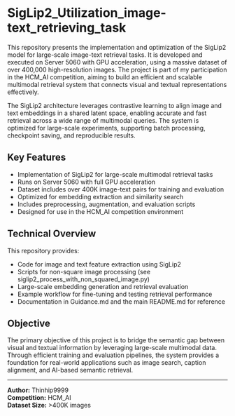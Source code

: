 # SigLip2_Utilization_image-text_retrieving_task

This repository presents the implementation and optimization of the SigLip2 model for large-scale image-text retrieval tasks. It is developed and executed on Server 5060 with GPU acceleration, using a massive dataset of over 400,000 high-resolution images. The project is part of my participation in the HCM_AI competition, aiming to build an efficient and scalable multimodal retrieval system that connects visual and textual representations effectively.

The SigLip2 architecture leverages contrastive learning to align image and text embeddings in a shared latent space, enabling accurate and fast retrieval across a wide range of multimodal queries. The system is optimized for large-scale experiments, supporting batch processing, checkpoint saving, and reproducible results.

## Key Features
- Implementation of SigLip2 for large-scale multimodal retrieval tasks  
- Runs on Server 5060 with full GPU acceleration  
- Dataset includes over 400K image-text pairs for training and evaluation  
- Optimized for embedding extraction and similarity search  
- Includes preprocessing, augmentation, and evaluation scripts  
- Designed for use in the HCM_AI competition environment  

## Technical Overview
This repository provides:
- Code for image and text feature extraction using SigLip2  
- Scripts for non-square image processing (see siglip2_process_with_non_squared_image.py)  
- Large-scale embedding generation and retrieval evaluation  
- Example workflow for fine-tuning and testing retrieval performance  
- Documentation in Guidance.md and the main README.md for reference  

## Objective
The primary objective of this project is to bridge the semantic gap between visual and textual information by leveraging large-scale multimodal data. Through efficient training and evaluation pipelines, the system provides a foundation for real-world applications such as image search, caption alignment, and AI-based semantic retrieval.

---

**Author:** Thinhip9999  
**Competition:** HCM_AI  
**Dataset Size:** >400K images  
